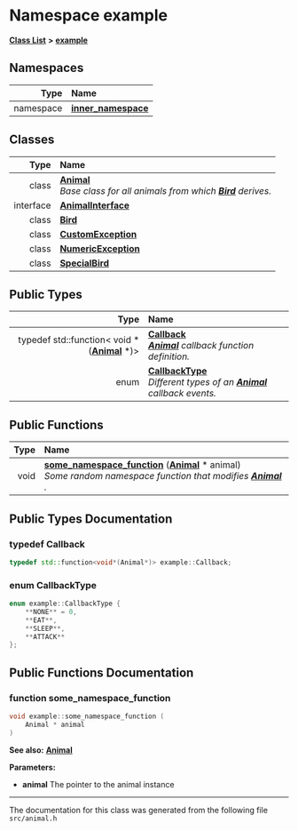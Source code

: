 
# Namespace example


[**Class List**](annotated.md) **>** [**example**](namespaceexample.md)














## Namespaces

| Type | Name |
| ---: | :--- |
| namespace | [**inner\_namespace**](namespaceexample_1_1inner__namespace.md) <br> |

## Classes

| Type | Name |
| ---: | :--- |
| class | [**Animal**](classexample_1_1_animal.md) <br>_Base class for all animals from which_ [_**Bird**_](classexample_1_1_bird.md) _derives._ |
| interface | [**AnimalInterface**](classexample_1_1_animal_interface.md) <br> |
| class | [**Bird**](classexample_1_1_bird.md) <br> |
| class | [**CustomException**](classexample_1_1_custom_exception.md) <br> |
| class | [**NumericException**](classexample_1_1_numeric_exception.md) <br> |
| class | [**SpecialBird**](classexample_1_1_special_bird.md) <br> |

## Public Types

| Type | Name |
| ---: | :--- |
| typedef std::function&lt; void \*([**Animal**](classexample_1_1_animal.md) \*)&gt; | [**Callback**](namespaceexample.md#typedef-callback)  <br>[_**Animal**_](classexample_1_1_animal.md) _callback function definition._ |
| enum  | [**CallbackType**](namespaceexample.md#enum-callbacktype)  <br>_Different types of an_ [_**Animal**_](classexample_1_1_animal.md) _callback events._ |




## Public Functions

| Type | Name |
| ---: | :--- |
|  void | [**some\_namespace\_function**](namespaceexample.md#function-some-namespace-function) ([**Animal**](classexample_1_1_animal.md) \* animal) <br>_Some random namespace function that modifies_ [_**Animal**_](classexample_1_1_animal.md) _._ |








## Public Types Documentation


### typedef Callback 


```cpp
typedef std::function<void*(Animal*)> example::Callback;
```



### enum CallbackType 


```cpp
enum example::CallbackType {
    **NONE** = 0,
    **EAT**,
    **SLEEP**,
    **ATTACK**
};
```


## Public Functions Documentation


### function some\_namespace\_function 


```cpp
void example::some_namespace_function (
    Animal * animal
) 
```




**See also:** [**Animal**](classexample_1_1_animal.md) 


**Parameters:**


* **animal** The pointer to the animal instance 




        

------------------------------
The documentation for this class was generated from the following file `src/animal.h`